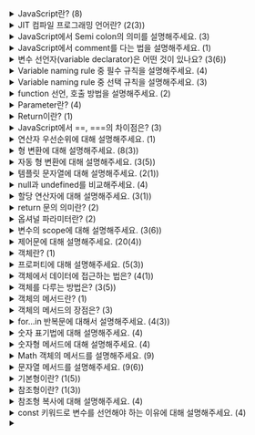 <details>
  <summary>JavaScript란? (8)</summary>

  - HTML, CSS와 함께 World Widw Web의 중요 기술 중 하나인 JIT 컴파일 프로그래밍 언어
  - JavaScript는 웹 페이지에서 동적인 기능을 추가하고, 사용자와 상호작용하는 등 다양한 기능을 수행할 수 있습니다.
  - JavaScript는 객체 지향 언어로, 변수, 함수, 클래스, 객체 등의 기본적인 프로그래밍 요소를 갖추고 있습니다.
  - 브라우저에서 제공되는 Document Object Model (DOM)과 Browser Object Model (BOM)을 사용하여 웹 페이지의 요소에 접근하고 조작할 수 있습니다.
  - JavaScript는 브라우저에서 실행되기 때문에, 어떠한 특별한 설치 없이 모든 브라우저에서 실행될 수 있습니다.
  - Node.js라는 서버 측 JavaScript 실행 환경을 사용하여 서버 측 개발도 가능합니다.
  - 2015년에 ES6 (ES2015) JavaScript 버전 업데이트를 기점으로 사용량이 크게 늘었습니다.
  - Mobile application, pc application, VR, AR, block chain 등 다양한 분야에 활용되는 범용되는 기술로 발전했습니다.
</details>

<details>
  <summary>JIT 컴파일 프로그래밍 언어란? (2(3))</summary>

  - `JIT compiler` Just-In-Time의 준말으로, 런타임 시점에 코드를 컴파일하는 방식을 말합니다.
  - `JIT compile programing language` 
    - JIT 컴파일러를 사용한 언어
    - 이를 통해 실행 속도를 향상시키고, 메모리 사용량을 줄일 수 있습니다.
    - 대표적인 JIT 컴파일 프로그래밍 언어로는 Java, C#, JavaScript(V8 엔진), Python(PyPy) 등이 있습니다.
</details>

<details>
  <summary>JavaScript에서 Semi colon의 의미를 설명해주세요. (3)</summary>

  - 한 문장 맨 끝에 세미콜론(;)을 붙여 문장을 구분합니다.
  - Javascript는 코드를 해석하는 과정에서 상황에 따라 자동으로 세미콜론을 추가해주는 규칙이 있습니다.
  - 필요한 경우에만 사용하는 사람도 있고 반드시 사용하는 사람이 있습니다.
</details>

<details>
  <summary>JavaScript에서 comment를 다는 법을 설명해주세요. (1)</summary>

  - `//` 뒤, `/* */` 사이의 내용은 실행되지 않습니다.
</details>

<details>
  <summary>변수 선언자(variable declarator)은 어떤 것이 있나요? (3(6))</summary>

  - var
    - function scope를 또는 global scope를 갖습니다.
    - var 키워드 변수 선언은 코드가 실행되기 전에 처리하기 때문에 hoisting이 일어납니다.
  - let(ES6)
    - block scope 또는 global scope를 갖습니다.
  - const(ES6)
    - block scope 또는 global scope를 갖는다
    - 해당 scope 내에서 할당된 값을 변경하거나 재선언 할 수 없습니다.
    - reference type을 할당할 경우 주소값이 복사되어 내부 요소의 값을 변경할 수 있습니다.
</details>

<details>
  <summary>Variable naming rule 중 필수 규칙을 설명해주세요. (4)</summary>

  - JavaScript 식별자는 '문자(a-z,A-Z)', '밑줄(\_)' 혹은 '달러 기호($)'로 시작해야 합니다.
  - 두 번째 글자부터는 '숫자(0-9)'도 쓸 수 있습니다.
  - 대문자와 소문자를 구분합니다.
  - 예약어(Reserved word)는 사용할 수 없습니다. (Ex. if, for, let, this, ...)
</details>

<details>
  <summary>Variable naming rule 중 선택 규칙을 설명해주세요. (3)</summary>

  - 추상화와 구체화가 적당한 이름이 좋습니다.
  - 이름에 의미를 담는 것이 좋습니다.
  - 'camelCase'로 쓰는 것이 좋습니다.
</details>

<details>
  <summary>function 선언, 호출 방법을 설명해주세요. (2)</summary>

  - `function my_func(parameters) {statements}` 형태로 선언합니다.
  - `my_func(arguments);` 형태로 호출합니다.
</details>

<details>
  <summary>Parameter란? (4)</summary>

  - 함수를 호출할 때 괄호 안에 parameter를 넣어 전달하면 함수 내부에서 사용할 수 있습니다.
  - 전달되지 않은 parameter는 undefined 값으로 설정됩니다.
  - Default parameter로 전달되지 않았을 때의 기본값을 설정할 수 있습니다.
  - Default parameter는 뒷쪽에 쓰는 것이 좋습니다.
</details>

<details>
  <summary>Return이란? (1)</summary>

  - 함수가 실행된 자리에 값을 전달할 수 있게 해줍니다.
</details>

<details>
  <summary>JavaScript에서 ==, ===의 차이점은? (3)</summary>

  - `==` 는 느슨한 같음(loose equality)으로 두 값이 같은지 비교합니다. 이때, 두 값을 공통 형(type)으로 암묵적으로 변환합니다. 암묵적 변환은 서로 다른 타입이면 `Number` 타입으로 변환하고 최종 같음 비교는 `===` 처럼 수행됩니다.
    1. 두 값의 타입이 같으면 그대로 비교합니다.
    2. 두 값의 타입이 다르면 다음과 같은 규칙으로 타입을 변환합니다.
       - null과 undefined는 서로 같습니다.
       - boolean 타입은 Number 타입으로 변환합니다. true는 1, false는 0으로 변환됩니다.
       - string 타입은 Number 타입으로 변환합니다. 문자열이 숫자로 이루어져 있다면 해당 숫자로 변환됩니다. 그렇지 않으면 NaN으로 변환됩니다.
       - object 타입과 symbol 타입은 Number 타입으로 변환합니다. valueOf() 메소드가 숫자를 반환하면 해당 숫자로 변환됩니다. valueOf() 메소드가 숫자가 아니라면 toString() 메소드의 반환값을 다시 Number 타입으로 변환합니다. 그렇지 않으면 NaN으로 변환됩니다.
       - NaN == NaN은 false입니다.
  - `===` 는 엄격한 같음(strict equality)으로 두 값이 같은지 비교합니다. 이때, 형 변환은 일어나지 않고, 둘이 서로 다른 형이면, 둘은 같지 않다고 판단합니다.
  - 관련 내용
    - `==` 는 암묵적 형변환이이 일어나는데, 암묵적 형변환이 일어날 것을 모두 기억하거나 예측하는 것이 어렵기 때문에, 의도하지 않은 결과를 얻게 될 가능성이 크고 이로 인해 오류 가능성이 커집니다. 따라서 동등함을 비교하기 위해서 `===` 를 사용하는 것이 좋습니다.
    - 비교 연산 중에 ES6(ECMAScript 2015)에 추가된 `Object.is` 도 있습니다. `+0`, `0`, `NaN`, 비교 이외에는 `===` 연산과 동일한 결과를 줍니다.
      - Object.is(NaN, NaN)은 true가 아닌 false를 반환합니다.
      - Object.is(+0, -0)은 false가 아닌 true를 반환합니다.
    - 객체간 비교할 경우 객체 안의 내용이 같더라도 참조형이기 때문에 `==`, `===`, `Object.is` 로 비교하면 `false`로 판단합니다. 따라서 `JSON.stringify` 로 객체 안의 내용을 문자열로 변환한 후 비교 하거나 순서가 보장되지 않는 값이라면, 정렬 후 비교 합니다.
</details>

<details>
  <summary>연산자 우선순위에 대해 설명해주세요. (1)</summary>
  
  - [연산자 우선순위 - JavaScript | MDN](https://developer.mozilla.org/ko/docs/Web/JavaScript/Reference/Operators/Operator_Precedence)
</details>

<details>
  <summary>형 변환에 대해 설명해주세요. (8(3))</summary>
  
  - `String()`, `Number()`, `Boolean()` 내장 함수들로 형 변환(type conversion)을 할 수 있습니다.
  - `Number('123') // return 123`
  - `Number('문자열') // return NaN`
  - `Number(true) // return 1`
  - `Number(false) // return 0`
  - `Boolean(truthy) // return true`
  - `Boolean(falsy) // return false`
  - falsy 값
    - `0`, `-0`, `0n`
    - `""`
    - `null`, `undefined`, `NaN`
</details>

<details>
  <summary>자동 형 변환에 대해 설명해주세요. (3(5))</summary>
  
  - 산술 연산자 `+, -, *, /, %, **`
    - 산술 연산자는 데이터를 숫자형으로 형 변환 후 연산합니다.
    - 문자열끼리 덧셈(+) 연산을 하면 형 변한이 일어나지 않습니다.
    - NaN은 어떤 값과 연산해도 NaN을 리턴합니다.
  - 관계 비교 연산자 `<, <=, >, >=`
    - 관계 비교 연산자는 데이터를 숫자형으로 형 변환 후 연산합니다.
  - 동등 비교 연산자 `===, !==, ==, !=`
    - [JavaScript에서 ==, ===의 차이점](https://velog.io/@jeris/JavaScript%EC%97%90%EC%84%9C%EC%9D%98-%EC%B0%A8%EC%9D%B4%EC%A0%90) 참조
</details>

<details>
  <summary>템플릿 문자열에 대해 설명해주세요. (2(1))</summary>
  
  - 템플릿 문자열은 백틱을 이용해 문자열에 변수를 쓸 수 있는 syntatic sugar입니다.
  - ex) ``` `생년월일은 ${year}년 ${month}월 ${day}일 입니다.` ```
    - `year`, `month`, `day`는 변수이고, 함수도 넣을 수 있습니다.
</details>

<details>
  <summary>null과 undefined를 비교해주세요. (4)</summary>
  
  - `null`: 의도적으로 할당한 빈 값
  - `undefined`: 선언했으나 값이 주어지지 않을 때의 값
  - `null == undefined // return true`
  - `null === undefined // return false`
</details>

<details>
  <summary>할당 연산자에 대해 설명해주세요. (3(1))</summary>
  
  - 할당 연산자(Assignment operators, =)는 오른쪽의 피연산자를 왼쪽의 피연산자에 할당합니다.
  - `+=, *=, -=, /=, %=`: 복합 할당 연산자(Compund assignment operators)
  - `x++; x--; ++x; --x`: 증가(increment), 감소(decrement) 연산자
    - `++x; --x;` 연산은 작성된 코드의 줄을 실행할 때 값을 변화시킨 후 코드를 실행합니다.
</details>

<details>
  <summary>return 문의 의미란? (2)</summary>
  
  - 값을 리턴합니다.
  - 함수의 실행을 중단합니다.
</details>

<details>
  <summary>옵셔널 파라미터란? (2)</summary>
  
  - 옵셔널 파라미터(optional parameter)란 argument가 없을 때의 값이 주어진 파라미터입니다.
  - 가장 뒤쪽에 선언하는 것이 좋습니다.
</details>

<details>
  <summary>변수의 scope에 대해 설명해주세요. (3(6))</summary>
  
  - 렉시컬 스코프(lexical scope)
    - 식별자 유효 범위가 함수를 호출할 때 결정되는 것이 아닌, 선언할 때 결정되는 것을 의미합니다.
    - JavaScript는 렉시컬 스코프를 따릅니다.
  - var
    - 함수 내에 var로 변수가 정의되면 함수 내에서만 유효한 로컬 스코프를 갖습니다.
    - 함수 스코프(function scope)를 갖거나 전역 스코프(global scope)를 갖습니다.
  - let, const
    - 블록문 내에 let, const로 변수나 상수가 정의되면 블록문 내에서만 유효한 로컬 스코프를 갖습니다.
    - 블록 스코프(block scope)를 갖거나 전역 스코프(global scope)를 갖습니다.
</details>

<details>
<summary>제어문에 대해 설명해주세요. (20(4))</summary>

- if문
```jsx
if (condition) {
  [statement1]
} [else {
  [statement2]
}]

```
  - `condition`: 참 또는 거짓으로 평가되는 표현식입니다,
  - `statement1`: 조건이 참으로 평가될 경우 실행되는 문장입니다.
  - `statement2`: 조건이 거짓으로 평가될 경우 실행되는 문장입니다.
  - `else if (condition) {statement}` 형태로 `else if문`을 활용할 수 있습니다.
- switch문
```jsx
switch(expression) {
  case value1:
    [statement]
    [break;]
  case value2:
    [statement]
    [break;]
  // ...
  case valueN:
    [statement]
    [break;]
  [default:
    [statement]
    [break;]]
  }

```
  - `expression`: case 값과 비교할 결과 값을 갖는 표현식입니다.
  - `case valueN`: expression의 결과 값과 일치한다면 `break`를 만날 때까지 case 절 내부가 실행됩니다.
  - `default`: expression의 결과 값과 일치하는 `case value`가 없다면 `default`가 실행됩니다.
  - switch문은 암묵적 형 변환을 하지 않습니다.
- for문
```jsx
  for ([initialization]; [condition]; [final-expression])
    statement

```
  - `initialization`: 식 또는 변수를 선언합니다.
    - 주로 카운터 변수를 초기화할 때 사용합니다.
    - `var` 키워드로 선언한 변수는 반복문에 제한되지 않고 for문과 같은 scope를 갖습니다.
    - `let` 키워드로 선언한 변수는 반복문의 local scope를 갖습니다.
  - `condition`: 매 반복마다 평가할 식으로 평가 결과가 참이라면 `statement`를 실행하고 거짓이라면 for문의 바로 다음 문장으로 건너 뜁니다.
  - `final-expression`: 매 반복 후 평가할 식입니다.
    - 주로 카운터 변수를 증감하거나 바꿀 때 사용합니다.
- while문
```jsx
while (condition)
  statement
  [break;]
  [continue;]

```
  - `condition`: 참 또는 거짓으로 평가되는 표현식입니다.
  - `statement`: 조건문이 참일 때 실행됩니다.
  - `break`: 루프의 실행을 완전히 종료합니다.
  - `continue`: `break`문과 달리 루프의 실행을 완전히 종료하지 않고 다시 조건으로 이동합니다.
  - for문에서도 `break`와 `continue` 문을 쓸 수 있습니다.
</details>

<details>
  <summary>객체란? (1)</summary>
  
```jsx
{
  property_name: property_value,
  // ...
}

```
</details>

<details>
  <summary>프로퍼티에 대해 설명해주세요. (5(3))</summary>
  
  - 프로퍼티 네임을 `key`라고도 합니다.
  - 프로퍼티 네임은 문자열이지만 따옴표를 생략해도 JavaScript가 암묵적으로 문자열로 형변환합니다.
  - 프로퍼티 네임 주의 사항
    - 첫 번째 글자는 반드시 문자, 밑줄(_), 달러 기호($) 중 하나로 시작해야 합니다.
    - 띄어쓰기를 쓰면 안됩니다.
    - 하이픈(-)을 쓰면 안됩니다.
  - 주의 사항에 어긋나는 프로퍼티 네임은 따옴표로 감싸줘야 합니다.
  - 프로퍼티 밸류에는 객체를 포함한 모든 데이터 타입의 값을 쓸 수 있습니다.
</details>

<details>
  <summary>객체에서 데이터에 접근하는 법은? (4(1))</summary>
  
  - `object.key`: 점 표기법
    - 따옴표를 생략할 수 없는 키 값으로는 접근할 수 없습니다.
  - `object['key']`: 대괄호 표기법
  - key와 대응되는 value를 리턴합니다.
  - 존재하지 않는 key 값을 넣으면 undefined를 리턴합니다.
</details>

<details>
  <summary>객체를 다루는 방법은? (3(5))</summary>
  
  - `object.key = value;`
    - 존재하는 key 값일 경우 새로 입력한 value 값을 할당합니다.
    - 존재하지 않는 key 값일 경우 새로운 key-value 쌍을 생성합니다.
  - `delete object.key;`: 객체 내의 키-밸류 쌍을 삭제합니다.
  - `key in object`
    - 존재하는 key 값일 경우 true를 리턴합니다.
    - 존재하지 않는 key 값일 경우 false를 리턴합니다.
    - 예기치 않게 프로퍼티 밸류 값에 undefined가 할당되더라도 존재하는 프로퍼티 네임이라고 확인할 수 있습니다.
</details>

<details>
  <summary>객체의 메서드란? (1)</summary>
  
  - 프로퍼티 밸류가 함수인 키
</details>

<details>
  <summary>객체의 메서드의 장점은? (3)</summary>
  
  - 다른 함수의 이름 중복을 피할 수 있습니다.
  - 객체에 집중해서 함수의 동작 부분을 작성할 수 있습니다.
  - 객체의 고유한 동작으로 구분할 수 있기 때문에 좀 더 의미 있는 코드로 활용이 가능합니다.
</details>

<details>
  <summary>for...in 반복문에 대해서 설명해주세요. (4(3))</summary>
  
```jsx
for (variable in object)
  statement
  - `variable`: 매 반복마다 키 값을 문자열로 할당 받습니다.
  - `statement`: `object[variable]`로 value값에 접근할 수 있습니다.
  - 정수형 프로퍼티 네임을 사용할 때
    - 정수형 프로퍼티 네임을 오름차순으로 먼저 정렬하고 나머지 프로퍼티들은 추가한 순서대로 정렬하는 특징이 있습니다.
    - 이러한 이유로 정수형 프로퍼티는 일반적으로 사용되지 않습니다.
</details>

<details>
  <summary>Date 객체란? (2)</summary>
  
  - 내장 객체(Standard built-in objects) 중 하나로 1970년 1월 1일 UTC(협정 세계시) 자정과의 시간 차이를 밀리초로 나타내는 정수 값을 담습니다.
  - [Date - JavaScript | MDN](https://developer.mozilla.org/en-US/docs/Web/JavaScript/Reference/Global_Objects/Date) 참조
</details>

<details>
  <summary>배열(Array)란? (4)</summary>
  
```jsx
let arr = [
  element1,
  // ...
  elementN
];
  - `arr[index]`: index(0부터 시작하는 정수 값)을 활용하여 element에 접근할 수 있습니다.
  - element에 array 값을 넣으면 다차원 배열을 활용할 수 있습니다.
  - 특별한 객체의 한 종류입니다.
</details>

<details>
  <summary>배열의 메서드에 대해 설명해주세요. (10(10))</summary>
  
  - `length`: 배열의 길이를 리턴합니다.
  - `splice(start[, deleteCount[, item1[, item2[, ...]]]]`: 배열의 여러 요소를 수정/삭제하고 삭제된 요소들을 포함한 배열을 리턴합니다.
    - `start`: 배열의 변경을 시작할 인덱스
    - `deleteCount`: 배열에서 제거할 요소의 수
    - `itemN`: 배열에 삭제한 위치에 추가할 요소
  - `shift()`: 배열의 첫 번째 요소를 제거하고 리턴합니다.
    - 빈 배열이 아니라면 배열의 길이가 줄어듭니다.
  - `pop()`: 배열 끝에서부터 요소를 제거합니다.
  - `unshift(element)`: 배열 앞에 요소를 추가합니다.
  - `push(element)`: 배열 끝에 요소를 추가합니다.
  - `indexOf(element)`: 배열 안 요소의 인덱를 리턴합니다.
    - element가 array에 포함되어 있다면 item이 있는 인덱스를 리턴합니다.
    - element가 array에 포함되어 있지 않다면 -1을 리턴합니다.
    - 여러 번 포함되어 있으면 처음 발견된 인덱스를 리턴합니다.
    - `lastIndxOf(element)`: 여러 번 포함되어 있을 때 마지막 인덱스를 리턴합니다
  - `includes(element)`: element가 array에 포함되어 있는지 여부를 boolean 값으로 리턴합니다.
  - `reverse()`: 배열의 순서를 뒤집습니다.
  - [Array - JavaScript | MDN](https://developer.mozilla.org/ko/docs/Web/JavaScript/Reference/Global_Objects/Array) 참조
</details>

<details>
  <summary>for..of 반복문에 대해 설명해주세요. (3)</summary>

```jsx
for (variable of array)
  statement

```
  - `variable`: 매 반복마다 element를 할당받습니다.
  - `for...in` 문도 배열에 쓸 수 있지만 배열의 메서드나 프로퍼티 등이 의도하지 않게 variable에 할당될 수 있으므로 배열에는 `for...of` 문을 쓰는 것이 좋습니다.
</details>

<details>
  <summary>숫자 표기법에 대해 설명해주세요. (4)</summary>
  
  - `NeM`: N * 10M의 지수 표기법입니다.
  - `0xN`: 16진법의 표기법입니다.
  - `0oN`: 8진법의 표기법입니다.
  - `0bN`: 2진법의 표기법입니다.
</details>

<details>
  <summary>숫자형 메서드에 대해 설명해주세요. (4)</summary>
  
  - `toFixed(N)`: 소수점 N번째 자리까지 표현된 값을 문자열로 리턴합니다.
  - `tostring(N)`: N진법으로 표현된 값을 문자열로 리턴합니다.
  - `Number` 함수로 형 변환을 해도 되지만 숫자로 된 문자열 앞에 더하기(+) 기호를 붙이면 숫자형으로 형변환됩니다.
  - 정수에 그대로 숫자형 메소드를 쓰면 소수점으로 인식하여 오류가 나기 때문에 온점을 두 번(..) 쓰거나 숫자를 괄호로 감싸주거나 숫자를 변수에 할당한 후 써야합니다.
</details>

<details>
  <summary>Math 객체의 메서드를 설명해주세요. (9)</summary>
  
  - `Math.abs(N)`: 절댓값을 리턴합니다.
  - `Math.max(N1, N2, ...)`: 최댓값을 리턴합니다.
  - `Math.min(N1, N2, ...)`: 최솟값을 리턴합니다.
  - `Math.pow(N, M): NM 값을 리턴합니다.
  - `Math.sqrt(N): N의 제곱근을 리턴합니다.
  - `Math.round(N)`: N의 올림 값을 리턴합니다.
  - `Math.ceil(N)`: N의 버림 값을 리턴합니다.
  - `Math.random()`: 0 이상 1 미만의 랜덤한 값을 리턴합니다.
</details>

<details>
  <summary>문자열 메서드를 설명해주세요. (9(6))</summary>
  
  - `string.length`: 문자열의 길이를 리턴합니다.
  - `string[N]`: 해당 인덱스의 문자를 리턴합니다.
  - `string.indexof('a')`: 해당 문자를 갖는 첫 번째 인덱스를 리턴합니다.
  - `string.lastIndexof('a')`: 해당 문자를 갖는 마지막 인덱스를 리턴합니다.
  - `string.toUpperCase()`: 문자열을 모두 대문자로 변환하여 리턴합니다.
  - `string.toLowerCase()`: 문자열을 모두 소문자로 변환하여 리턴합니다.
  - `string.trim()`: 양 쪽 끝의 공백을 제거한 문자열을 리턴합니다.
  - `string.slice([start], [end])`
    - start index부터 end index 직전까지의 범위의 문자열을 리턴합니다.
    - end를 생략할 경우 start index부터 끝까지의 범위의 문자열을 리턴합니다.
    - start, end를 생략할 경우 문자열을 그대로 리턴합니다.
  - 배열과 다른 점
    - typeof 연산자의 리턴 값이 다릅니다.
    - 한 배열과 한 문자열의 내용이 같더라도 일치 비교, 동등 비교에서 false가 출력됩니다.
    - 문자열은 배열과 다르게 바뀔 수 없는(immutable) 자료형입니다.
</details>

<details>
  <summary>기본형이란? (1(5))</summary>
  
  - 기본형(primitive type)은 변수에 할당할 때 메모리에 값을 그대로 저장하는 변수 타입입니다.
    - Boolean
    - number
    - String
    - null
    - undefined
</details>

<details>
  <summary>참조형이란? (1(3))</summary>
  
  - 참조형(reference type)이란 변수에 할당할 때 메모리의 주소 값을 저장하는 변수 타입입니다.
    - array
    - function
    - object
</details>

<details>
  <summary>참조형 복사에 대해 설명해주세요. (4)</summary>
  
  - 참조형 변수를 다른 변수에 할당하면 주소값만 복사됩니다.
  - `array2 = array1.slice();`: 배열의 실제 값을 복사합니다.
  - `Object.assing(target, source)`: source object의 모든 프로퍼티를 복사해 target object에 붙여넣습니다. 그 후 대상 객체를 반환합니다.
  - 객체 안에 객체가 있는 경우 `Lodash`나 `Immer`같은 라이브러리를 사용하거나(패키지를 설치해야함), `JSON.stringify()`와 `JSON.parse()` 함수를 이용하여 객체를 문자열로 변환한 후 다시 객체로 변환하는 방법(느림), 또는 재귀 함수를 이용한 깊은 복사를 하여(직접 구현해야함) 깊은 복사할 수 있습니다.
</details>

<details>
  <summary>const 키워드로 변수를 선언해야 하는 이유에 대해 설명해주세요. (4)</summary>
  
  - 몇몇 스타일 가이드에서는 변수를 const 키워드로 선언하라고 권장하고 있습니다.
  - 변수의 재할당을 방지하여 코드의 일관성과 안정성이 올라갑니다.
  - 변수가 의미론적으로 상수라면 이름을 대문자로, 두 단어 사이는 밑줄로 구분하여 작성하고, 의미론적으로 변수라면 이름을 camelCase로 작성하여 구분 짓는 게 좋습니다.
  - const 키워드로 참조형 변수를 선언해도 주소값만 저장되기 때문의 객체 내부는 변동될 수 있습니다.
</details>

<details>
  <summary></summary>
  
  - 
</details>
